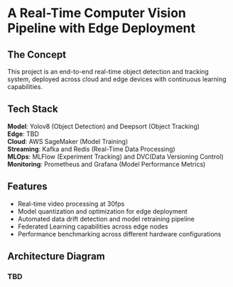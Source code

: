 # A Real-Time Computer Vision Pipeline with Edge Deployment
## The Concept
This project is an end-to-end real-time object detection and tracking system, deployed across cloud and edge devices 
with continuous learning capabilities.

## Tech Stack
**Model**: Yolov8 (Object Detection) and Deepsort (Object Tracking)  
**Edge**: TBD  
**Cloud**: AWS SageMaker (Model Training)  
**Streaming**: Kafka and Redis (Real-Time Data Processing)  
**MLOps**: MLFlow (Experiment Tracking) and DVC(Data Versioning Control)  
**Monitoring**: Prometheus and Grafana (Model Performance Metrics)

## Features
- Real-time video processing at 30fps
- Model quantization and optimization for edge deployment
- Automated data drift detection and model retraining pipeline
- Federated Learning capabilities across edge nodes
- Performance benchmarking across different hardware configurations


## Architecture Diagram
### TBD
